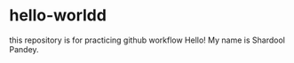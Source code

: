 # hello-worldd
this repository is for practicing github workflow
Hello! My name is Shardool Pandey.

